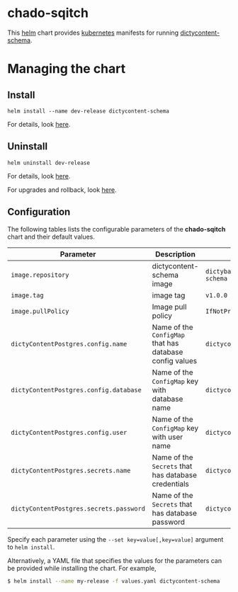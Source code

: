 # chado-sqitch
This [helm](https://github.com/kubernetes/helm) chart provides
[kubernetes](http://kubernetes.io) manifests for running
[dictycontent-schema](https://hub.docker.com/r/dictybase/dictycontent-schema/).

# Managing the chart
## Install
```
helm install --name dev-release dictycontent-schema
```

For details, look [here](https://docs.helm.sh/using_helm/#helm-install-installing-a-package).

## Uninstall
```
helm uninstall dev-release
```

For details, look [here](https://docs.helm.sh/using_helm/#uninstall-a-release).

For upgrades and rollback, look [here](https://docs.helm.sh/using_helm/#helm-upgrade-and-helm-rollback-upgrading-a-release-and-recovering-on-failure).

## Configuration

The following tables lists the configurable parameters of the **chado-sqitch** chart and their default values.

| Parameter                               | Description                                                | Default                                                          |
| ---------------------------------       |------------------------------------------------------------| ----------------------------------------------------------       |
| `image.repository`                      | dictycontent-schema image                                  | `dictybase/dictycontent-schema`                                  |
| `image.tag`                             | image tag                                                  | `v1.0.0`                                                         |
| `image.pullPolicy`                      | Image pull policy                                          | `IfNotPresent`                                                   |
| `dictyContentPostgres.config.name`      | Name of the `ConfigMap` that has database config values    | `dictycontent-postgres`                                          |
| `dictyContentPostgres.config.database`  | Name of the `ConfigMap` key with database name             | `dictycontent.database`                                          |
| `dictyContentPostgres.config.user`      | Name of the `ConfigMap` key with user name                 | `dictycontent.user`                                              |
| `dictyContentPostgres.secrets.name`     | Name of the `Secrets` that has database credentials        | `dictycontent-postgres`                                          |
| `dictyContentPostgres.secrets.password` | Name of the `Secrets` that has database password           | `dictycontent.password`                                          |

Specify each parameter using the `--set key=value[,key=value]` argument to `helm install`. 

Alternatively, a YAML file that specifies the values for the parameters can be provided while installing the chart. For example,

```bash
$ helm install --name my-release -f values.yaml dictycontent-schema
```
